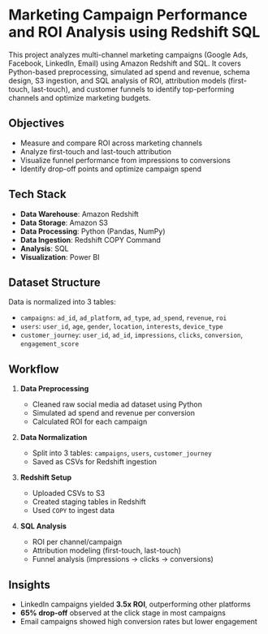 # Marketing Campaign Performance and ROI Analysis using Redshift SQL
This project analyzes multi-channel marketing campaigns (Google Ads, Facebook, LinkedIn, Email) using Amazon Redshift and SQL. It covers Python-based preprocessing, simulated ad spend and revenue, schema design, S3 ingestion, and SQL analysis of ROI, attribution models (first-touch, last-touch), and customer funnels to identify top-performing channels and optimize marketing budgets.

## Objectives
- Measure and compare ROI across marketing channels
- Analyze first-touch and last-touch attribution
- Visualize funnel performance from impressions to conversions
- Identify drop-off points and optimize campaign spend

## Tech Stack
- **Data Warehouse**: Amazon Redshift
- **Data Storage**: Amazon S3
- **Data Processing**: Python (Pandas, NumPy)
- **Data Ingestion**: Redshift COPY Command
- **Analysis**: SQL
- **Visualization**: Power BI

## Dataset Structure
Data is normalized into 3 tables:
- `campaigns`: `ad_id`, `ad_platform`, `ad_type`, `ad_spend`, `revenue`, `roi`
- `users`: `user_id`, `age`, `gender`, `location`, `interests`, `device_type`
- `customer_journey`: `user_id`, `ad_id`, `impressions`, `clicks`, `conversion`, `engagement_score`

## Workflow

1. **Data Preprocessing**
   - Cleaned raw social media ad dataset using Python
   - Simulated ad spend and revenue per conversion
   - Calculated ROI for each campaign

2. **Data Normalization**
   - Split into 3 tables: `campaigns`, `users`, `customer_journey`
   - Saved as CSVs for Redshift ingestion

3. **Redshift Setup**
   - Uploaded CSVs to S3
   - Created staging tables in Redshift
   - Used `COPY` to ingest data

4. **SQL Analysis**
   - ROI per channel/campaign
   - Attribution modeling (first-touch, last-touch)
   - Funnel analysis (impressions → clicks → conversions)

## Insights
- LinkedIn campaigns yielded **3.5x ROI**, outperforming other platforms
- **65% drop-off** observed at the click stage in most campaigns
- Email campaigns showed high conversion rates but lower engagement
